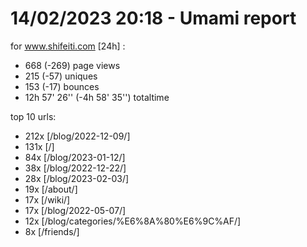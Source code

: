 # 14/02/2023 20:18 - Umami report
for www.shifeiti.com [24h] :

 - 668 (-269) page views
 - 215 (-57) uniques
 - 153 (-17) bounces
 - 12h 57' 26'' (-4h 58' 35'') totaltime


top 10 urls:
 - 212x [/blog/2022-12-09/]
 - 131x [/]
 - 84x [/blog/2023-01-12/]
 - 38x [/blog/2022-12-22/]
 - 28x [/blog/2023-02-03/]
 - 19x [/about/]
 - 17x [/wiki/]
 - 17x [/blog/2022-05-07/]
 - 12x [/blog/categories/%E6%8A%80%E6%9C%AF/]
 - 8x [/friends/]


